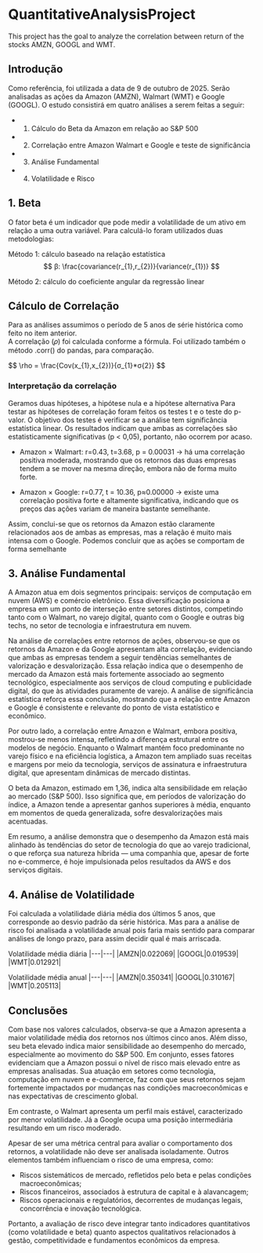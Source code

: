 # QuantitativeAnalysisProject
This project has the goal to analyze the correlation between return of the stocks AMZN, GOOGL and WMT. 


## Introdução
Como referência, foi utilizada a data de 9 de outubro de 2025. Serão analisadas as ações da Amazon (AMZN), Walmart (WMT) e Google (GOOGL). O estudo consistirá em quatro análises a serem feitas a seguir:
- 1. Cálculo do Beta da Amazon em relação ao S&P 500
- 2. Correlação entre Amazon Walmart e Google e teste de significância
- 3. Análise Fundamental
- 4. Volatilidade e Risco


## 1. Beta

O fator beta é um indicador que pode medir a volatilidade de um ativo em relação a uma outra variável. Para calculá-lo foram utilizados duas metodologias:

Método 1: cálculo baseado na relação estatística
$$
  β: \frac{covariance(r_{1},r_{2})}{variance(r_{1})}
$$

Método 2: cálculo do coeficiente angular da regressão linear
<br>
<p>

## Cálculo de Correlação

Para as análises assumimos o período de 5 anos de série histórica como feito no item anterior.
<br>
A correlação (𝜌) foi calculada conforme a fórmula. Foi utilizado também o método .corr() do pandas, para comparação.
<p>
<p>
$$
\rho = \frac{Cov(x_{1},x_{2})}{σ_{1}*σ{2}}
$$
<p>



### Interpretação da correlação

Geramos duas hipóteses, a hipótese nula e a hipótese alternativa
Para testar as hipóteses de correlação foram feitos os testes t e o teste do p-valor.
O objetivo dos testes é verificar se a análise tem significância estatística linear.
Os resultados indicam que ambas as correlações são estatisticamente significativas (p < 0,05), portanto, não ocorrem por acaso.

* Amazon × Walmart: r=0.43, t=3.68, p = 0.00031 → há uma correlação positiva moderada, mostrando que os retornos das duas empresas tendem a se mover na mesma direção, embora não de forma muito forte.

* Amazon × Google:
r=0.77, t = 10.36, p≈0.00000 → existe uma correlação positiva forte e altamente significativa, indicando que os preços das ações variam de maneira bastante semelhante.

Assim, conclui-se que os retornos da Amazon estão claramente relacionados aos de ambas as empresas, mas a relação é muito mais intensa com o Google. Podemos concluir que as ações se comportam de forma semelhante



## 3. Análise Fundamental

A Amazon atua em dois segmentos principais: serviços de computação em nuvem (AWS) e comércio eletrônico. Essa diversificação posiciona a empresa em um ponto de interseção entre setores distintos, competindo tanto com o Walmart, no varejo digital, quanto com o Google e outras big techs, no setor de tecnologia e infraestrutura em nuvem.

Na análise de correlações entre retornos de ações, observou-se que os retornos da Amazon e da Google apresentam alta correlação, evidenciando que ambas as empresas tendem a seguir tendências semelhantes de valorização e desvalorização. Essa relação indica que o desempenho de mercado da Amazon está mais fortemente associado ao segmento tecnológico, especialmente aos serviços de cloud computing e publicidade digital, do que às atividades puramente de varejo. A análise de significância estatística reforça essa conclusão, mostrando que a relação entre Amazon e Google é consistente e relevante do ponto de vista estatístico e econômico.

Por outro lado, a correlação entre Amazon e Walmart, embora positiva, mostrou-se menos intensa, refletindo a diferença estrutural entre os modelos de negócio. Enquanto o Walmart mantém foco predominante no varejo físico e na eficiência logística, a Amazon tem ampliado suas receitas e margens por meio da tecnologia, serviços de assinatura e infraestrutura digital, que apresentam dinâmicas de mercado distintas.

O beta da Amazon, estimado em 1,36, indica alta sensibilidade em relação ao mercado (S&P 500). Isso significa que, em períodos de valorização do índice, a Amazon tende a apresentar ganhos superiores à média, enquanto em momentos de queda generalizada, sofre desvalorizações mais acentuadas.

Em resumo, a análise demonstra que o desempenho da Amazon está mais alinhado às tendências do setor de tecnologia do que ao varejo tradicional, o que reforça sua natureza híbrida — uma companhia que, apesar de forte no e-commerce, é hoje impulsionada pelos resultados da AWS e dos serviços digitais.



## 4. Análise de Volatilidade

Foi calculada a volatilidade diária média dos últimos 5 anos, que corresponde ao desvio padrão da série histórica. Mas para a análise de risco foi analisada a volatilidade anual pois faria mais sentido para comparar análises de longo prazo, para assim decidir qual é mais arriscada.


Volatilidade média diária
|---|---|
|AMZN|0.022069|
|GOOGL|0.019539|
|WMT|0.012921|

Volatilidade média anual
|---|---|
|AMZN|0.350341|
|GOOGL|0.310167|
|WMT|0.205113|

## Conclusões

Com base nos valores calculados, observa-se que a Amazon apresenta a maior volatilidade média dos retornos nos últimos cinco anos. Além disso, seu beta elevado indica maior sensibilidade ao desempenho do mercado, especialmente ao movimento do S&P 500. Em conjunto, esses fatores evidenciam que a Amazon possui o nível de risco mais elevado entre as empresas analisadas.
Sua atuação em setores como tecnologia, computação em nuvem e e-commerce, faz com que seus retornos sejam fortemente impactados por mudanças nas condições macroeconômicas e nas expectativas de crescimento global.

Em contraste, o Walmart apresenta um perfil mais estável, caracterizado por menor volatilidade.
Já a Google ocupa uma posição intermediária resultando em um risco moderado.

Apesar de ser uma métrica central para avaliar o comportamento dos retornos, a volatilidade não deve ser analisada isoladamente. Outros elementos também influenciam o risco de uma empresa, como:

* Riscos sistemáticos de mercado, refletidos pelo beta e pelas condições macroeconômicas;
* Riscos financeiros, associados à estrutura de capital e à alavancagem;
* Riscos operacionais e regulatórios, decorrentes de mudanças legais, concorrência e inovação tecnológica.

Portanto, a avaliação de risco deve integrar tanto indicadores quantitativos (como volatilidade e beta) quanto aspectos qualitativos relacionados à gestão, competitividade e fundamentos econômicos da empresa.
